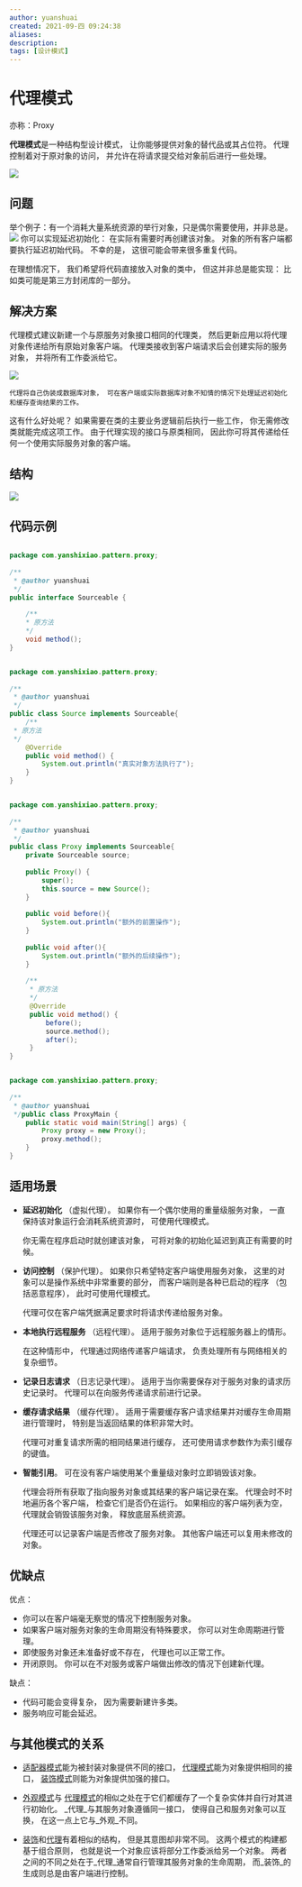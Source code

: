 ```yaml
---
author: yuanshuai
created: 2021-09-四 09:24:38
aliases: 
description:
tags: [设计模式]
---
```



# 代理模式
亦称：Proxy

**代理模式**是一种结构型设计模式， 让你能够提供对象的替代品或其占位符。 代理控制着对于原对象的访问， 并允许在将请求提交给对象前后进行一些处理。

![](Pasted%20image%2020210930092811.png)

## 问题
举个例子：有一个消耗大量系统资源的举行对象，只是偶尔需要使用，并非总是。
![](Pasted%20image%2020210930094133.png)
你可以实现延迟初始化： 在实际有需要时再创建该对象。 对象的所有客户端都要执行延迟初始代码。 不幸的是， 这很可能会带来很多重复代码。

在理想情况下， 我们希望将代码直接放入对象的类中， 但这并非总是能实现： 比如类可能是第三方封闭库的一部分。

## 解决方案
代理模式建议新建一个与原服务对象接口相同的代理类， 然后更新应用以将代理对象传递给所有原始对象客户端。 代理类接收到客户端请求后会创建实际的服务对象， 并将所有工作委派给它。

![](Pasted%20image%2020210930094252.png)
```ad-note
代理将自己伪装成数据库对象， 可在客户端或实际数据库对象不知情的情况下处理延迟初始化和缓存查询结果的工作。
```

这有什么好处呢？ 如果需要在类的主要业务逻辑前后执行一些工作， 你无需修改类就能完成这项工作。 由于代理实现的接口与原类相同， 因此你可将其传递给任何一个使用实际服务对象的客户端。

## 结构
![](Pasted%20image%2020210930100821.png)

## 代码示例

```java

package com.yanshixiao.pattern.proxy;  
  
/**  
 * @author yuanshuai  
 */
public interface Sourceable {  
  
    /**  
	* 原方法  
	*/  
	void method();  
}

```

```java

package com.yanshixiao.pattern.proxy;  
  
/**  
 * @author yuanshuai  
 */
public class Source implements Sourceable{  
    /**  
 * 原方法  
 */  
	@Override  
	public void method() {  
		System.out.println("真实对象方法执行了");  
	}  
}

```

```java

package com.yanshixiao.pattern.proxy;  
  
/**  
 * @author yuanshuai  
 */
public class Proxy implements Sourceable{  
	private Sourceable source;  
 	
	public Proxy() {  
		super();  
		this.source = new Source();  
	}  
  
    public void before(){  
        System.out.println("额外的前置操作");  
 	}  
  
    public void after(){  
        System.out.println("额外的后续操作");  
 	}  
  
    /**  
	 * 原方法  
	 */  
	 @Override  
	 public void method() {  
		 before();  
		 source.method();  
		 after();  
	 }  
}

```

```java

package com.yanshixiao.pattern.proxy;  
  
/**  
 * @author yuanshuai  
 */public class ProxyMain {  
    public static void main(String[] args) {  
        Proxy proxy = new Proxy();  
 		proxy.method();  
 	}  
}

```

## 适用场景

- **延迟初始化** （虚拟代理）。 如果你有一个偶尔使用的重量级服务对象， 一直保持该对象运行会消耗系统资源时， 可使用代理模式。

 	你无需在程序启动时就创建该对象， 可将对象的初始化延迟到真正有需要的时候。
 
 - **访问控制** （保护代理）。 如果你只希望特定客户端使用服务对象， 这里的对象可以是操作系统中非常重要的部分， 而客户端则是各种已启动的程序 （包括恶意程序）， 此时可使用代理模式。

 	代理可仅在客户端凭据满足要求时将请求传递给服务对象。
 
  - **本地执行远程服务** （远程代理）。 适用于服务对象位于远程服务器上的情形。

 	在这种情形中， 代理通过网络传递客户端请求， 负责处理所有与网络相关的复杂细节。

 - **记录日志请求** （日志记录代理）。 适用于当你需要保存对于服务对象的请求历史记录时。 代理可以在向服务传递请求前进行记录。

 - **缓存请求结果** （缓存代理）。 适用于需要缓存客户请求结果并对缓存生命周期进行管理时， 特别是当返回结果的体积非常大时。

	代理可对重复请求所需的相同结果进行缓存， 还可使用请求参数作为索引缓存的键值。

 - **智能引用**。 可在没有客户端使用某个重量级对象时立即销毁该对象。

 	代理会将所有获取了指向服务对象或其结果的客户端记录在案。 代理会时不时地遍历各个客户端， 检查它们是否仍在运行。 如果相应的客户端列表为空， 代理就会销毁该服务对象， 释放底层系统资源。

	代理还可以记录客户端是否修改了服务对象。 其他客户端还可以复用未修改的对象。

## 优缺点
优点：
-   你可以在客户端毫无察觉的情况下控制服务对象。
-    如果客户端对服务对象的生命周期没有特殊要求， 你可以对生命周期进行管理。
-    即使服务对象还未准备好或不存在， 代理也可以正常工作。
-    开闭原则。 你可以在不对服务或客户端做出修改的情况下创建新代理。

缺点：
-  代码可能会变得复杂， 因为需要新建许多类。
-   服务响应可能会延迟。

## 与其他模式的关系
-   [适配器模式](适配器模式.md)能为被封装对象提供不同的接口， [代理模式](代理模式.md)能为对象提供相同的接口， [装饰模式](装饰模式.md)则能为对象提供加强的接口。
    
-   [外观模式](外观模式.md)与 [代理模式](代理模式.md)的相似之处在于它们都缓存了一个复杂实体并自行对其进行初始化。 _代理_与其服务对象遵循同一接口， 使得自己和服务对象可以互换， 在这一点上它与_外观_不同。
    
-   [装饰](装饰模式.md)和[代理](https://refactoringguru.cn/design-patterns/proxy)有着相似的结构， 但是其意图却非常不同。 这两个模式的构建都基于组合原则， 也就是说一个对象应该将部分工作委派给另一个对象。 两者之间的不同之处在于_代理_通常自行管理其服务对象的生命周期， 而_装饰_的生成则总是由客户端进行控制。


